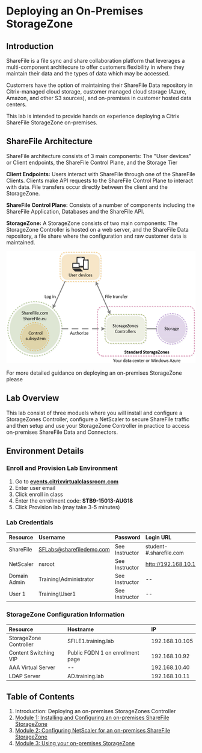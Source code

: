 # Deploying an On-Premises StorageZone

## Introduction

ShareFile is a file sync and share collaboration platform that leverages a multi-component architecure to offer customers flexibility in where they maintain their data and the types of data which may be accessed.

Customers have the option of maintaining their ShareFile Data repository in Citrix-managed cloud storage, customer managed cloud storage (Azure, Amazon, and other S3 sources), and on-premises in customer hosted data centers.

This lab is intended to provide hands on experience deploying a Citrix ShareFile StorageZone on-premises.

## ShareFile Architecture

ShareFile architecture consists of 3 main components: The "User devices" or Client endpoints, the ShareFile Control Plane, and the Storage Tier

**Client Endpoints:** Users interact with ShareFile through one of the ShareFile Clients. Clients make API requests to the ShareFile Control Plane to interact with data. File transfers occur directly between the client and the StorageZone.

**ShareFile Control Plane:** Consists of a number of components including the ShareFile Application, Databases and the ShareFile API.

**StorageZone:** A StorageZone consists of two main components: The StorageZone Controller is hosted on a web server, and the ShareFile Data repository, a file share where the configuration and raw customer data is maintained.

![Customer-managed StorageZones architecture](images/customer-managed.png)


For more detailed guidance on deploying an on-premises StorageZone please [](http://docs.citrix.com/en-us/storagezones-controller/4-0/sf-deploy.html)

## Lab Overview

This lab consist of three moduels where you will install and configure a StorageZones Controller, configure a NetScaler to secure ShareFile traffic and then setup and use your StorageZone Controller in practice to access on-premises ShareFile Data and Connectors.

## Environment Details

### Enroll and Provision Lab Environment

1. Go to **[events.citrixvirtualclassroom.com](https://events.citrixvirtualclassroom.com)**
2. Enter user email
3. Click enroll in class
4. Enter the enrollment code: **STB9-15013-AUG18**
5. Click Provision lab (may take 3-5 minutes)

### Lab Credentials

| Resource          | Username                 | Password       | Login URL 
| :---              | :---                     | :---           | :---
| ShareFile    		| SFLabs@sharefiledemo.com | See Instructor | student-#.sharefile.com
| NetScaler       	| nsroot                   | See Instructor | http://192.168.10.100
| Domain Admin 		| Training\Administrator   | See Instructor | --
| User 1            | Training\User1           | See Instructor | --

### StorageZone Configuration Information
 
| Resource               | Hostname                         | IP  
| :---                   | :---                             | :---    
| StorageZone Controller | SFILE1.training.lab              | 192.168.10.105  
| Content Switching VIP  | Public FQDN 1 on enrollment page | 192.168.10.92  
| AAA Virtual Server     | --                               | 192.168.10.40
| LDAP Server            | AD.training.lab                  | 192.168.10.11

## Table of Contents

1. Introduction: Deploying an on-premises StorageZones Controller
2. [Module 1: Installing and Configuring an on-premises ShareFile StorageZone](/Module-1)
3. [Module 2: Configuring NetScaler for an on-premises ShareFile StorageZone](/Module-2)
4. [Module 3: Using your on-premises StorageZone](/Module-3)
